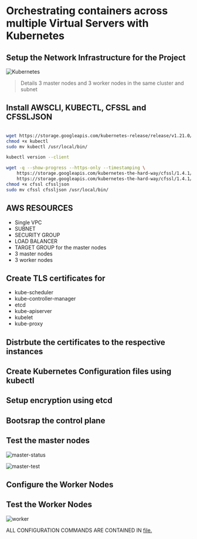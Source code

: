 # Orchestrating containers across multiple Virtual Servers with Kubernetes

## Setup the Network Infrastructure for the Project

![Kubernetes](PBL-21/K8s_architecture.png)

> Details 3 master nodes and 3 worker nodes in the same cluster and subnet

## Install AWSCLI, KUBECTL, CFSSL and CFSSLJSON
```bash

wget https://storage.googleapis.com/kubernetes-release/release/v1.21.0/bin/linux/amd64/kubectl
chmod +x kubectl
sudo mv kubectl /usr/local/bin/

kubectl version --client

wget -q --show-progress --https-only --timestamping \ 
	https://storage.googleapis.com/kubernetes-the-hard-way/cfssl/1.4.1/linux/cfssl \
	https://storage.googleapis.com/kubernetes-the-hard-way/cfssl/1.4.1/linux/cfssljson
chmod +x cfssl cfssljson
sudo mv cfssl cfssljson /usr/local/bin/

```

## AWS RESOURCES
- Single VPC
- SUBNET
- SECURITY GROUP
- LOAD BALANCER
- TARGET GROUP for the master nodes
- 3 master nodes
- 3 worker nodes

## Create TLS certificates for
- kube-scheduler
- kube-controller-manager
- etcd
- kube-apiserver
- kubelet
- kube-proxy

## Distrbute the certificates to the respective instances
## Create Kubernetes Configuration files using kubectl
## Setup encryption using etcd
## Bootsrap the control plane

## Test the master nodes

![master-status](PBL-21/masterstatus.png)

![master-test](PBL-21/mastertest.png)

## Configure the Worker Nodes

## Test the Worker Nodes

![worker](PBL-21/workernodes.png)

ALL CONFIGURATION COMMANDS ARE CONTAINED IN [file.](PBL-21/configfile.sh)

